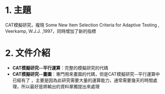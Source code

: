 # 1. 主題
CAT模擬研究，複現 Some New Item Selection Criteria for Adaptive Testing , Veerkamp, W.J.J. ,1997，同時增加了新的指標

# 2. 文件介紹
- **CAT模擬研究--平行運算**：完整的模擬研究的代碼
- **CAT模擬研究--畫圖**：專門用來畫圖的代碼，但是CAT模擬研究--平行運算中已經有了
，主要是因為此研究需要大量的運算能力，通常需要幾天的時間處理，所以最好是將輸出的資料單獨提出來處理
